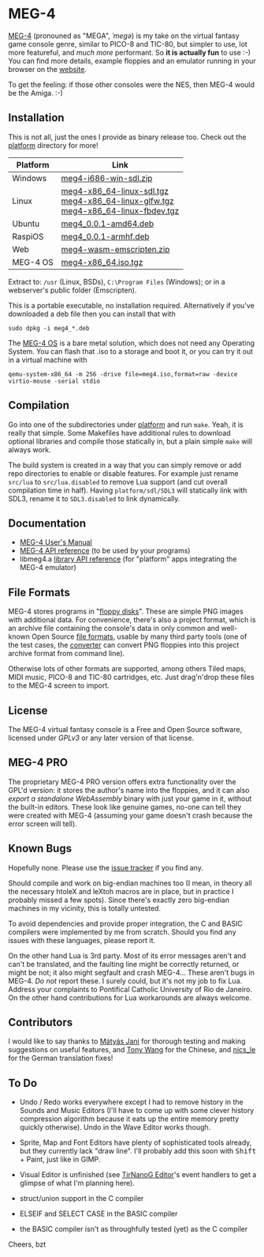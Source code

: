 MEG-4
=====

[MEG-4](https://bztsrc.gitlab.io/meg4) (pronouned as "MEGA", *ˈmegə*) is my take on the virtual fantasy game console genre, similar
to PICO-8 and TIC-80, but simpler to use, lot more featureful, and *much more* performant. So **it is actually fun** to use :-)
You can find more details, example floppies and an emulator running in your browser on the [website](https://bztsrc.gitlab.io/meg4).

To get the feeling: if those other consoles were the NES, then MEG-4 would be the Amiga. :-)

Installation
------------

This is not all, just the ones I provide as binary release too. Check out the [platform](platform) directory for more!

| Platform   | Link                                                                                                           |
|------------|----------------------------------------------------------------------------------------------------------------|
| Windows    | [meg4-i686-win-sdl.zip](https://gitlab.com/bztsrc/meg4/raw/binaries/meg4-i686-win-sdl.zip)                     |
| Linux      | [meg4-x86_64-linux-sdl.tgz](https://gitlab.com/bztsrc/meg4/raw/binaries/meg4-x86_64-linux-sdl.tgz)<br>[meg4-x86_64-linux-glfw.tgz](https://gitlab.com/bztsrc/meg4/raw/binaries/meg4-x86_64-linux-glfw.tgz)<br>[meg4-x86_64-linux-fbdev.tgz](https://gitlab.com/bztsrc/meg4/raw/binaries/meg4-x86_64-linux-fbdev.tgz) |
| Ubuntu     | [meg4_0.0.1-amd64.deb](https://gitlab.com/bztsrc/meg4/raw/binaries/meg4_0.0.1-amd64.deb)                       |
| RaspiOS    | [meg4_0.0.1-armhf.deb](https://gitlab.com/bztsrc/meg4/raw/binaries/meg4_0.0.1-armhf.deb)                       |
| Web        | [meg4-wasm-emscripten.zip](https://gitlab.com/bztsrc/meg4/raw/binaries/meg4-wasm-emscripten.zip)               |
| MEG-4 OS   | [meg4-x86_64.iso.tgz](https://gitlab.com/bztsrc/meg4/raw/binaries/meg4-x86_64.iso.tgz)                         |

Extract to: `/usr` (Linux, BSDs), `C:\Program Files` (Windows); or in a webserver's public folder (Emscripten).

This is a portable executable, no installation required. Alternatively if you've downloaded a deb file then you can install that with

```
sudo dpkg -i meg4_*.deb
```

The [MEG-4 OS](platform/baremetal) is a bare metal solution, which does not need any Operating System. You can flash that .iso to a
storage and boot it, or you can try it out in a virtual machine with

```
qemu-system-x86_64 -m 256 -drive file=meg4.iso,format=raw -device virtio-mouse -serial stdio
```

Compilation
-----------

Go into one of the subdirectories under [platform](https://gitlab.com/bztsrc/meg4/tree/main/platform) and run `make`. Yeah, it
is really that simple. Some Makefiles have additional rules to download optional libraries and compile those statically in, but
a plain simple `make` will always work.

The build system is created in a way that you can simply remove or add repo directories to enable or disable features. For
example just rename `src/lua` to `src/lua.disabled` to remove Lua support (and cut overall compilation time in half). Having
`platform/sdl/SDL3` will statically link with SDL3, rename it to `SDL3.disabled` to link dynamically.

Documentation
-------------

- [MEG-4 User's Manual](https://bztsrc.gitlab.io/meg4/manual_en.html)
- [MEG-4 API reference](https://bztsrc.gitlab.io/meg4/manual_en.html#memory_map) (to be used by your programs)
- libmeg4.a [library API reference](docs/API.md) (for "platform" apps integrating the MEG-4 emulator)

File Formats
------------

MEG-4 stores programs in "[floppy disks](docs/floppy.md)". These are simple PNG images with additional data. For convenience,
there's also a project format, which is an archive file containing the console's data in only common and well-known Open Source
[file formats](docs/en/formats.md), usable by many third party tools (one of the test cases, the [converter](tests/converter)
can convert PNG floppies into this project archive format from command line).

Otherwise lots of other formats are supported, among others Tiled maps, MIDI music, PICO-8 and TIC-80 cartridges, etc. Just
drag'n'drop these files to the MEG-4 screen to import.

License
-------

The MEG-4 virtual fantasy console is a Free and Open Source software, licensed under *GPLv3* or any later version of that license.

MEG-4 PRO
---------

The proprietary MEG-4 PRO version offers extra functionality over the GPL'd version: it stores the author's name into the floppies,
and it can also *export a standalone WebAssembly* binary with just your game in it, without the built-in editors. These look like
genuine games, no-one can tell they were created with MEG-4 (assuming your game doesn't crash because the error screen will tell).

Known Bugs
----------

Hopefully none. Please use the [issue tracker](https://gitlab.com/bztsrc/meg4/issues) if you find any.

Should compile and work on big-endian machines too (I mean, in theory all the necessary htoleX and leXtoh macros are in place, but
in practice I probably missed a few spots). Since there's exactly zero big-endian machines in my vicinity, this is totally untested.

To avoid dependencies and provide proper integration, the C and BASIC compilers were implemented by me from scratch. Should you
find any issues with these languages, please report it.

On the other hand Lua is 3rd party. Most of its error messages aren't and can't be translated, and the faulting line might be
correctly returned, or might be not; it also might segfault and crash MEG-4... These aren't bugs in MEG-4. *Do not* report these.
I surely could, but it's not my job to fix Lua. Address your complaints to Pontifical Catholic University of Rio de Janeiro. On
the other hand contributions for Lua workarounds are always welcome.

Contributors
------------

I would like to say thanks to [Mátyás Jani](https://gitlab.com/jzombi) for thorough testing and making suggestions on useful
features, and [Tony Wang](https://github.com/paladin-t) for the Chinese, and [nics_le](https://gitlab.com/nics_le) for the German
translation fixes!

To Do
-----

- Undo / Redo works everywhere except I had to remove history in the Sounds and Music Editors (I'll have to come up with some clever
  history compression algorithm because it eats up the entire memory pretty quickly otherwise). Undo in the Wave Editor works though.

- Sprite, Map and Font Editors have plenty of sophisticated tools already, but they currently lack "draw line". I'll probably add
  this soon with <kbd>Shift</kbd> + Paint, just like in GIMP.

- Visual Editor is unfinished (see [TirNanoG Editor](https://tirnanog.codeberg.page/images/tnge5.png)'s event handlers to get a
  glimpse of what I'm planning here).

- struct/union support in the C compiler

- ELSEIF and SELECT CASE in the BASIC compiler

- the BASIC compiler isn't as throughfully tested (yet) as the C compiler

Cheers,
bzt
